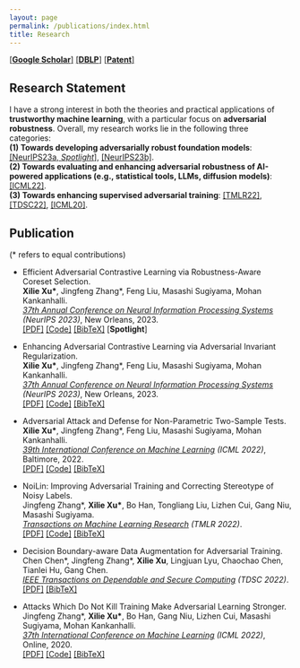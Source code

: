 ```yaml
---
layout: page
permalink: /publications/index.html
title: Research
---
```


[[**Google Scholar**]](https://scholar.google.com/citations?hl=en&user=zea9MKUAAAAJ) [[**DBLP**]](https://dblp.org/pid/259/2327.html)  [[**Patent**]](https://www.patentguru.com/cn/inventor/%E5%BE%90%E6%9B%A6%E7%83%88) <br/>

## Research Statement
I have a strong interest in both the theories and practical applications of **trustworthy machine learning**, with a particular focus on **adversarial robustness**. 
Overall, my research works lie in the following three categories: <br/>
**(1) Towards developing adversarially robust foundation models**: [[NeurIPS23a, *Spotlight*]](#NIPS23a), [[NeurIPS23b]](#NIPS23b). <br/>
**(2) Towards evaluating and enhancing adversarial robustness of AI-powered applications (e.g., statistical tools, LLMs, diffusion models)**: [[ICML22]](#ICML22). <br/>
**(3) Towards enhancing supervised adversarial training**: [[TMLR22]](#TMLR22), [[TDSC22]](#TDSC22), [[ICML20]](#ICML20).

<!-- I'm always welcoming the possibility of collaborations. Please feel free to contact me via [email](xuxilie@comp.nus.edu.sg) if you have any appropriate opportunities you'd like to explore. -->

## Publication
(\* refers to equal contributions)
- <span id="NIPS23a">Efficient Adversarial Contrastive Learning via Robustness-Aware Coreset Selection.</span> 
<br/> **Xilie Xu\***, Jingfeng Zhang\*, Feng Liu, Masashi Sugiyama, Mohan Kankanhalli. 
<br/> [*37th Annual Conference on Neural Information Processing Systems*](https://neurips.cc/Conferences/2023) *(NeurIPS 2023)*, New Orleans, 2023. 
<br/> [[PDF]](https://arxiv.org/pdf/2302.03857.pdf) [[Code]]() [[BibTeX]](https://scholar.googleusercontent.com/scholar.bib?q=info:E_wpy3GVQbYJ:scholar.google.com/&output=citation&scisdr=ClE57TOnEJa_oLlkq7I:AFWwaeYAAAAAZRFis7KReHcROHAYnWoiV6gvx6Y&scisig=AFWwaeYAAAAAZRFisyCipyX6BVfYxxDG9kfCWu0&scisf=4&ct=citation&cd=-1&hl=en) [**Spotlight**]

- <span id="NIPS23b">Enhancing Adversarial Contrastive Learning via Adversarial Invariant Regularization.</span> 
<br/> **Xilie Xu\***, Jingfeng Zhang\*, Feng Liu, Masashi Sugiyama, Mohan Kankanhalli. 
<br/> [*37th Annual Conference on Neural Information Processing Systems*](https://neurips.cc/Conferences/2023) *(NeurIPS 2023)*, New Orleans, 2023. 
<br/> [[PDF]](https://arxiv.org/pdf/2305.00374.pdf) [[Code]]() [[BibTeX]](https://scholar.googleusercontent.com/scholar.bib?q=info:OluEdScbo14J:scholar.google.com/&output=citation&scisdr=ClE57TOnEJa_oLlkhpk:AFWwaeYAAAAAZRFinplfA6oeNQMV6GB6ciligwg&scisig=AFWwaeYAAAAAZRFinrFEeKoc-BMy_xfCVD0W_W4&scisf=4&ct=citation&cd=-1&hl=en&scfhb=1) <br/>

- <span id="ICML22">Adversarial Attack and Defense for Non-Parametric Two-Sample Tests.</span> 
<br/> **Xilie Xu\***, Jingfeng Zhang\*, Feng Liu, Masashi Sugiyama, Mohan Kankanhalli. 
<br/> [*39th International Conference on Machine Learning*](https://icml.cc/Conferences/2022) *(ICML 2022)*, Baltimore, 2022. <br/> [[PDF]](https://proceedings.mlr.press/v162/xu22m/xu22m.pdf) [[Code]](https://github.com/GodXuxilie/Robust-TST) [[BibTeX]](https://scholar.googleusercontent.com/scholar.bib?q=info:2g1wRPv3Id4J:scholar.google.com/&output=citation&scisdr=ClE57TOnEJa_oLlkYEA:AFWwaeYAAAAAZRFieEDgzxiUY3BXxqs_xZL1MgE&scisig=AFWwaeYAAAAAZRFieI9pa-Q3utJ9CQwwgSiJ31I&scisf=4&ct=citation&cd=-1&hl=en)

- <span id="TMLR22">NoiLin: Improving Adversarial Training and Correcting Stereotype of Noisy Labels. </span> 
<br> Jingfeng Zhang\*, **Xilie Xu\***, Bo Han, Tongliang Liu, Lizhen Cui, Gang Niu, Masashi Sugiyama. 
<br/> [*Transactions on Machine Learning Research*](https://jmlr.org/tmlr/) *(TMLR 2022)*. 
<br/> [[PDF]](https://openreview.net/pdf?id=zlQXV7xtZs) [[Code]](https://github.com/zjfheart/NoiLIn) [[BibTeX]](https://scholar.googleusercontent.com/scholar.bib?q=info:XgdVUPGCD5oJ:scholar.google.com/&output=citation&scisdr=ClE57TOnEJa_oLlkfhk:AFWwaeYAAAAAZRFiZhm0iLKjrkkSgMZj9OXzurs&scisig=AFWwaeYAAAAAZRFiZtcATe8SWP8hwQHf88b1n-E&scisf=4&ct=citation&cd=-1&hl=en&scfhb=1)


- <span id="TDSC22">Decision Boundary-aware Data Augmentation for Adversarial Training.</span> 
<br> Chen Chen\*, Jingfeng Zhang\*, **Xilie Xu**, Lingjuan Lyu, Chaochao Chen, Tianlei Hu, Gang Chen. 
<br/> [*IEEE Transactions on Dependable and Secure Computing*](https://ieeexplore.ieee.org/xpl/RecentIssue.jsp?punumber=8858) *(TDSC 2022)*. 
<br/> [[PDF]](https://ieeexplore.ieee.org/abstract/document/9754227) [[BibTeX]](https://scholar.googleusercontent.com/scholar.bib?q=info:ZJT4e3wdL3YJ:scholar.google.com/&output=citation&scisdr=ClE57TOnEJa_oLlkUgk:AFWwaeYAAAAAZRFiSgk8vu679Kz5vSH7IboyCFA&scisig=AFWwaeYAAAAAZRFiSk7NLwlZHp3poWY2WEnqIqs&scisf=4&ct=citation&cd=-1&hl=en&scfhb=1)


- <span id="ICML20">Attacks Which Do Not Kill Training Make Adversarial Learning Stronger.</span> 
<br/> Jingfeng Zhang\*, **Xilie Xu\***, Bo Han, Gang Niu, Lizhen Cui, Masashi Sugiyama, Mohan Kankanhalli. 
<br/> [*37th International Conference on Machine Learning*](https://icml.cc/Conferences/2020) *(ICML 2022)*, Online, 2020.  <br/> [[PDF]](https://proceedings.mlr.press/v119/zhang20z/zhang20z.pdf) [[Code]](https://github.com/zjfheart/Friendly-Adversarial-Training) [[BibTeX]](https://scholar.googleusercontent.com/scholar.bib?q=info:ZV_a5WLALAEJ:scholar.google.com/&output=citation&scisdr=ClE57TOnEJa_oLlkCUQ:AFWwaeYAAAAAZRFiEUTG2oLZn2W5XLkSdws1DXM&scisig=AFWwaeYAAAAAZRFiET8IWpCGzhK4DGqoMdS7mXI&scisf=4&ct=citation&cd=-1&hl=en)